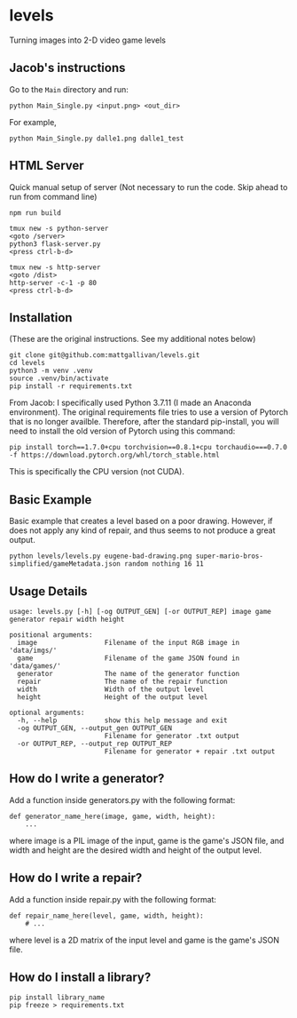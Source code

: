 # levels
Turning images into 2-D video game levels

## Jacob's instructions

Go to the `Main` directory and run:
```
python Main_Single.py <input.png> <out_dir>
```

For example,
```
python Main_Single.py dalle1.png dalle1_test
```

## HTML Server
Quick manual setup of server (Not necessary to run the code. Skip ahead to run from command line)

```
npm run build

tmux new -s python-server
<goto /server>
python3 flask-server.py
<press ctrl-b-d>

tmux new -s http-server
<goto /dist>
http-server -c-1 -p 80
<press ctrl-b-d>
```

## Installation

(These are the original instructions. See my additional notes below)

```
git clone git@github.com:mattgallivan/levels.git
cd levels
python3 -m venv .venv
source .venv/bin/activate
pip install -r requirements.txt
```

From Jacob: I specifically used Python 3.7.11 (I made an Anaconda environment). The original requirements file tries to use a version of Pytorch that is no longer availble. Therefore, after the standard pip-install, you will need to install the old version of Pytorch using this command:

```
pip install torch==1.7.0+cpu torchvision==0.8.1+cpu torchaudio===0.7.0 -f https://download.pytorch.org/whl/torch_stable.html
```

This is specifically the CPU version (not CUDA).

## Basic Example

Basic example that creates a level based on a poor drawing. However, if does not apply any kind of repair, and thus seems to not produce a great output.

```
python levels/levels.py eugene-bad-drawing.png super-mario-bros-simplified/gameMetadata.json random nothing 16 11
```

## Usage Details
```
usage: levels.py [-h] [-og OUTPUT_GEN] [-or OUTPUT_REP] image game generator repair width height

positional arguments:
  image                 Filename of the input RGB image in 'data/imgs/'
  game                  Filename of the game JSON found in 'data/games/'
  generator             The name of the generator function
  repair                The name of the repair function
  width                 Width of the output level
  height                Height of the output level

optional arguments:
  -h, --help            show this help message and exit
  -og OUTPUT_GEN, --output_gen OUTPUT_GEN
                        Filename for generator .txt output
  -or OUTPUT_REP, --output_rep OUTPUT_REP
                        Filename for generator + repair .txt output
```

## How do I write a generator?

Add a function inside generators.py with the following format:

```
def generator_name_here(image, game, width, height):
    ...
```

where image is a PIL image of the input, game is the game's JSON file, and width and height
are the desired width and height of the output level.

## How do I write a repair?

Add a function inside repair.py with the following format:

```
def repair_name_here(level, game, width, height):
    # ...
```

where level is a 2D matrix of the input level and game is the game's JSON file.

## How do I install a library?

```
pip install library_name
pip freeze > requirements.txt
```
